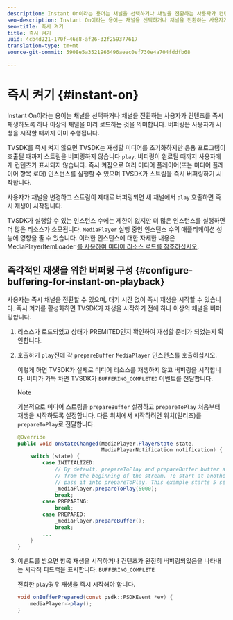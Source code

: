 ```yaml
---
description: Instant On이라는 용어는 채널을 선택하거나 채널을 전환하는 사용자가 컨텐츠를 즉시 재생하도록 하나 이상의 채널을 미리 로드하는 것을 의미합니다. 버퍼링은 사용자가 시청을 시작할 때까지 이미 수행됩니다.
seo-description: Instant On이라는 용어는 채널을 선택하거나 채널을 전환하는 사용자가 컨텐츠를 즉시 재생하도록 하나 이상의 채널을 미리 로드하는 것을 의미합니다. 버퍼링은 사용자가 시청을 시작할 때까지 이미 수행됩니다.
seo-title: 즉시 켜기
title: 즉시 켜기
uuid: 4cb4d221-170f-46e8-af26-32f259377617
translation-type: tm+mt
source-git-commit: 5908e5a3521966496aeec0ef730e4a704fddfb68

---
```



# 즉시 켜기 {#instant-on}

Instant On이라는 용어는 채널을 선택하거나 채널을 전환하는 사용자가 컨텐츠를 즉시 재생하도록 하나 이상의 채널을 미리 로드하는 것을 의미합니다. 버퍼링은 사용자가 시청을 시작할 때까지 이미 수행됩니다.

TVSDK를 즉시 켜지 않으면 TVSDK는 재생할 미디어를 초기화하지만 응용 프로그램이 호출될 때까지 스트림을 버퍼링하지 않습니다 `play`. 버퍼링이 완료될 때까지 사용자에게 컨텐츠가 표시되지 않습니다. 즉시 켜짐으로 여러 미디어 플레이어(또는 미디어 플레이어 항목 로더) 인스턴스를 실행할 수 있으며 TVSDK가 스트림을 즉시 버퍼링하기 시작합니다.

사용자가 채널을 변경하고 스트림이 제대로 버퍼링되면 새 채널에서 `play` 호출하면 즉시 재생이 시작됩니다.

TVSDK가 실행할 수 있는 인스턴스 수에는 제한이 없지만 더 많은 인스턴스를 실행하면 더 많은 리소스가 소모됩니다. `MediaPlayer` 실행 중인 인스턴스 수의 애플리케이션 성능에 영향을 줄 수 있습니다. 이러한 인스턴스에 대한 자세한 내용은 MediaPlayerItemLoader [를 사용하여 미디어 리소스 로드를 참조하십시오](../../../tvsdk-1.4-for-android/ui-configure/mediaplayer-initialize-for-video/android-1.4-media-mediaplayeritemloader.md).

## 즉각적인 재생을 위한 버퍼링 구성 {#configure-buffering-for-instant-on-playback}

사용자는 즉시 채널을 전환할 수 있으며, 대기 시간 없이 즉시 재생을 시작할 수 있습니다. 즉시 켜기를 활성화하면 TVSDK가 재생을 시작하기 전에 하나 이상의 채널을 버퍼링합니다.

1. 리소스가 로드되었고 상태가 PREMITED인지 확인하여 재생할 준비가 되었는지 확인합니다.
1. 호출하기 `play`전에 각 `prepareBuffer` `MediaPlayer` 인스턴스를 호출하십시오.

   이렇게 하면 TVSDK가 실제로 미디어 리소스를 재생하지 않고 버퍼링을 시작합니다. 버퍼가 가득 차면 TVSDK가 `BUFFERING_COMPLETED` 이벤트를 전달합니다.

   >[!NOTE]
   >
   >기본적으로 미디어 스트림을 `prepareBuffer` 설정하고 `prepareToPlay` 처음부터 재생을 시작하도록 설정합니다. 다른 위치에서 시작하려면 위치(밀리초)를 `prepareToPlay`로 전달합니다.

   ```java
   @Override 
   public void onStateChanged(MediaPlayer.PlayerState state,  
                              MediaPlayerNotification notification) { 
       switch (state) { 
           case INITIALIZED: 
               // By default, prepareToPlay and prepareBuffer buffer and start playing 
               // from the beginning of the stream. To start at another position, 
               // pass it into prepareToPlay. This example starts 5 seconds into the stream. 
               _mediaPlayer.prepareToPlay(5000); 
               break; 
           case PREPARING: 
               break; 
           case PREPARED: 
               _mediaPlayer.prepareBuffer(); 
               break; 
           ... 
       } 
   }
   ```

1. 이벤트를 받으면 항목 재생을 시작하거나 컨텐츠가 완전히 버퍼링되었음을 나타내는 시각적 피드백을 표시합니다. `BUFFERING_COMPLETE`

   전화한 `play`경우 재생을 즉시 시작해야 합니다.

   ```java
   void onBufferPrepared(const psdk::PSDKEvent *ev) { 
       mediaPlayer->play(); 
   }
   ```
